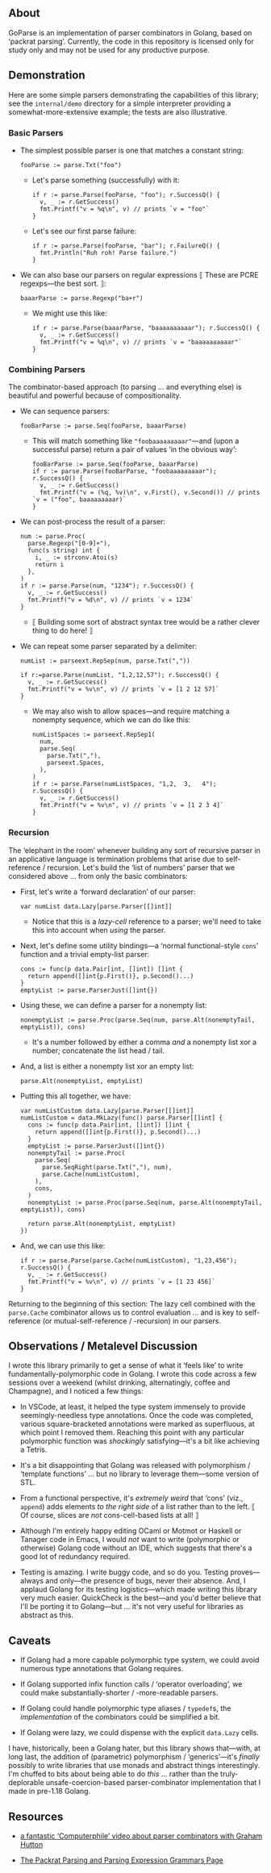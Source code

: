 ## About

GoParse is an implementation of parser combinators in
Golang, based on ‘packrat parsing’. Currently, the code
in this repository is licensed only for study only and may
not be used for any productive purpose.

## Demonstration

Here are some simple parsers demonstrating the capabilities
of this library; see the `internal/demo` directory for a
simple interpreter providing a somewhat-more-extensive
example; the tests are also illustrative.

### Basic Parsers

* The simplest possible parser is one that matches a
  constant string:

  ```
  fooParse := parse.Txt("foo")
  ```

  * Let's parse something (successfully) with it:

    ```
    if r := parse.Parse(fooParse, "foo"); r.SuccessQ() {
      v, _ := r.GetSuccess()
      fmt.Printf("v = %q\n", v) // prints `v = "foo"`
    }
    ```

  * Let's see our first parse failure:

    ```
    if r := parse.Parse(fooParse, "bar"); r.FailureQ() {
      fmt.Println("Ruh roh! Parse failure.")
    }
    ```

* We can also base our parsers on regular expressions ⟦
  These are PCRE regexps—the best sort. ⟧:

  ```
  baaarParse := parse.Regexp("ba+r")
  ```

  * We might use this like:

    ```
    if r := parse.Parse(baaarParse, "baaaaaaaaaar"); r.SuccessQ() {
      v, _ := r.GetSuccess()
      fmt.Printf("v = %q\n", v) // prints `v = "baaaaaaaaaar"`
    }
    ```

### Combining Parsers

The combinator-based approach (to parsing … and everything
else) is beautiful and powerful because of compositionality.

* We can sequence parsers:

  ```
  fooBarParse := parse.Seq(fooParse, baaarParse)
  ```

  * This will match something like `"foobaaaaaaaaar"`—and
    (upon a successful parse) return a pair of values ‘in
    the obvious way’:

    ```
    fooBarParse := parse.Seq(fooParse, baaarParse)
    if r := parse.Parse(fooBarParse, "foobaaaaaaaaar"); r.SuccessQ() {
      v, _ := r.GetSuccess()
      fmt.Printf("v = (%q, %v)\n", v.First(), v.Second()) // prints `v = ("foo", baaaaaaaaar)`
    }
    ```

* We can post-process the result of a parser:

  ```
  num := parse.Proc(
    parse.Regexp("[0-9]+"),
    func(s string) int {
      i, _ := strconv.Atoi(s)
      return i
    },
  )
  if r := parse.Parse(num, "1234"); r.SuccessQ() {
    v, _ := r.GetSuccess()
    fmt.Printf("v = %d\n", v) // prints `v = 1234`
  }
  ```

  * ⟦ Building some sort of abstract syntax tree would be
    a rather clever thing to do here! ⟧

* We can repeat some parser separated by a delimiter:

  ```
  numList := parseext.RepSep(num, parse.Txt(","))
  ```

  ```
  if r:=parse.Parse(numList, "1,2,12,57"); r.SuccessQ() {
    v, _ := r.GetSuccess()
    fmt.Printf("v = %v\n", v) // prints `v = [1 2 12 57]`
  }
  ```

  * We may also wish to allow spaces—and require matching
    a nonempty sequence, which we can do like this:

    ```
    numListSpaces := parseext.RepSep1(
      num,
      parse.Seq(
        parse.Txt(","),
        parseext.Spaces,
      ),
    )
    if r := parse.Parse(numListSpaces, "1,2,  3,   4"); r.SuccessQ() {
      v, _ := r.GetSuccess()
      fmt.Printf("v = %v\n", v) // prints `v = [1 2 3 4]`
    }
    ```

### Recursion

The ‘elephant in the room’ whenever building any sort of
recursive parser in an applicative language is termination
problems that arise due to self-reference / recursion. Let's
build the ‘list of numbers’ parser that we considered
above … from only the basic combinators:

* First, let's write a ‘forward declaration’ of our
  parser:

  ```
  var numList data.Lazy[parse.Parser[[]int]]
  ```

  * Notice that this is a *lazy-cell* reference to a parser;
    we'll need to take this into account when *using* the
    parser.

* Next, let's define some utility bindings—a ‘normal
  functional-style `cons`’ function and a trivial
  empty-list parser:

  ```
  cons := func(p data.Pair[int, []int]) []int {
    return append([]int{p.First()}, p.Second()...)
  }
  emptyList := parse.ParserJust([]int{})
  ```

* Using these, we can define a parser for a nonempty list:

  ```
  nonemptyList := parse.Proc(parse.Seq(num, parse.Alt(nonemptyTail, emptyList)), cons)
  ```

  * It's a number followed by either a comma *and* a
    nonempty list xor a number; concatenate the list head /
    tail.

* And, a list is either a nonempty list xor an empty list:

  ```
  parse.Alt(nonemptyList, emptyList)
  ```

* Putting this all together, we have:

  ```
  var numListCustom data.Lazy[parse.Parser[[]int]]
  numListCustom = data.MkLazy(func() parse.Parser[[]int] {
    cons := func(p data.Pair[int, []int]) []int {
      return append([]int{p.First()}, p.Second()...)
    }
    emptyList := parse.ParserJust([]int{})
    nonemptyTail := parse.Proc(
      parse.Seq(
        parse.SeqRight(parse.Txt(","), num),
        parse.Cache(numListCustom),
      ),
      cons,
    )
    nonemptyList := parse.Proc(parse.Seq(num, parse.Alt(nonemptyTail, emptyList)), cons)

    return parse.Alt(nonemptyList, emptyList)
  })
  ```

* And, we can use this like:

  ```
  if r := parse.Parse(parse.Cache(numListCustom), "1,23,456"); r.SuccessQ() {
    v, _ := r.GetSuccess()
    fmt.Printf("v = %v\n", v) // prints `v = [1 23 456]`
  }
  ```

Returning to the beginning of this section: The lazy cell
combined with the `parse.Cache` combinator allows us to
control evaluation … and is key to self-reference (or
mutual-self-reference / -recursion) in our parsers.

## Observations / Metalevel Discussion

I wrote this library primarily to get a sense of what it
‘feels like’ to write fundamentally-polymorphic code in
Golang. I wrote this code across a few sessions over a
weekend (whilst drinking, alternatingly, coffee and
Champagne), and I noticed a few things:

* In VSCode, at least, it helped the type system immensely
  to provide seemingly-needless type annotations. Once the
  code was completed, various square-bracketed annotations
  were marked as superfluous, at which point I removed them.
  Reaching this point with any particular polymorphic
  function was *shockingly* satisfying—it's a bit like
  achieving a Tetris.

* It's a bit disappointing that Golang was released with
  polymorphism / ‘template functions’ … but no library
  to leverage them—some version of STL.

* From a functional perspective, it's *extremely weird* that
  ‘cons’ (viz., `append`) adds elements *to the right
  side* of a list rather than to the left. ⟦ Of course,
  slices are *not* cons-cell-based lists at all! ⟧

* Although I'm entirely happy editing OCaml or Motmot or
  Haskell or Tanager code in Emacs, I would *not* want to
  write (polymorphic or otherwise) Golang code without an
  IDE, which suggests that there's a good lot of redundancy
  required.

* Testing is amazing. I write buggy code, and so do you.
  Testing proves—always and only—the presence of bugs,
  never their absence. And, I applaud Golang for its testing
  logistics—which made writing this library very much
  easier. QuickCheck is the best—and you'd better believe
  that I'll be porting it to Golang—but … it's not very
  useful for libraries as abstract as this.

## Caveats

* If Golang had a more capable polymorphic type system, we
  could avoid numerous type annotations that Golang
  requires.

* If Golang supported infix function calls / ‘operator
  overloading’, we could make substantially-shorter /
  -more-readable parsers.

* If Golang could handle polymorphic type aliases /
  `typedef`s, the *implementation* of the combinators could
  be simplified a bit.

* If Golang were lazy, we could dispense with the explicit
  `data.Lazy` cells.

I have, historically, been a Golang hater, but this library
shows that—with, at long last, the addition of
(parametric) polymorphism / ‘generics’—it's *finally*
possibly to write libraries that use monads and abstract
things interestingly. I'm chuffed to bits about being able
to do *this* … rather than the truly-deplorable
unsafe-coercion-based parser-combinator implementation that
I made in pre-1.18 Golang.

## Resources

* [a fantastic ‘Computerphile’ video about parser
  combinators with Graham
  Hutton](https://youtu.be/dDtZLm7HIJs)

* [The Packrat Parsing and Parsing Expression Grammars
  Page](https://bford.info/packrat/)
